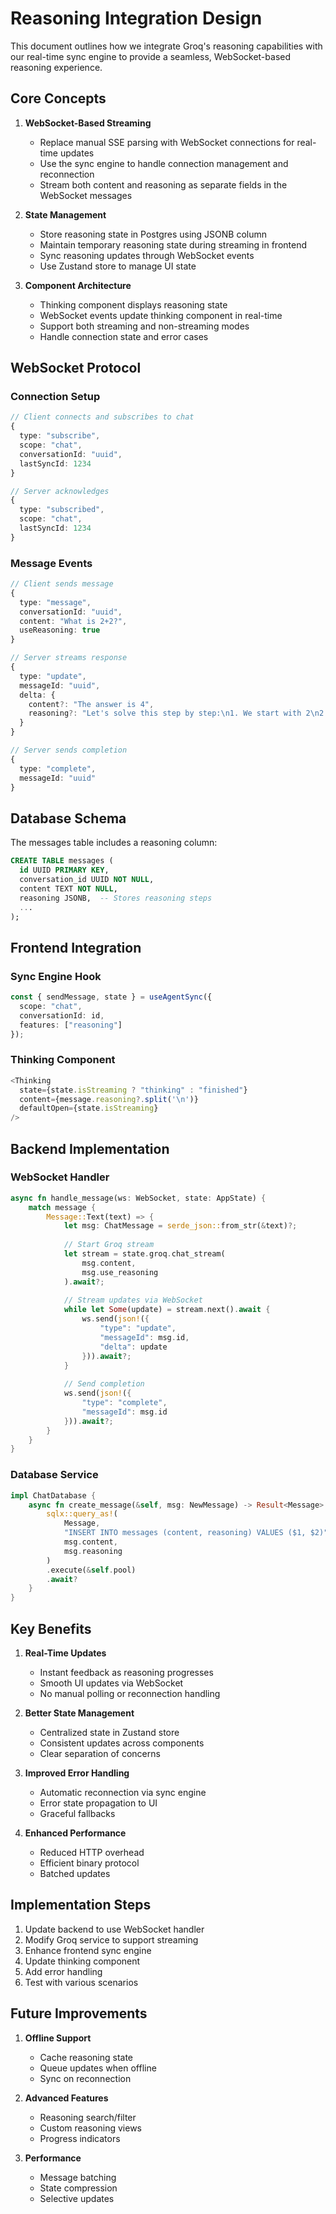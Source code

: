 # Reasoning Integration Design

This document outlines how we integrate Groq's reasoning capabilities with our real-time sync engine to provide a seamless, WebSocket-based reasoning experience.

## Core Concepts

1. **WebSocket-Based Streaming**
   - Replace manual SSE parsing with WebSocket connections for real-time updates
   - Use the sync engine to handle connection management and reconnection
   - Stream both content and reasoning as separate fields in the WebSocket messages

2. **State Management**
   - Store reasoning state in Postgres using JSONB column
   - Maintain temporary reasoning state during streaming in frontend
   - Sync reasoning updates through WebSocket events
   - Use Zustand store to manage UI state

3. **Component Architecture**
   - Thinking component displays reasoning state
   - WebSocket events update thinking component in real-time
   - Support both streaming and non-streaming modes
   - Handle connection state and error cases

## WebSocket Protocol

### Connection Setup
```typescript
// Client connects and subscribes to chat
{
  type: "subscribe",
  scope: "chat",
  conversationId: "uuid",
  lastSyncId: 1234
}

// Server acknowledges
{
  type: "subscribed",
  scope: "chat", 
  lastSyncId: 1234
}
```

### Message Events
```typescript
// Client sends message
{
  type: "message",
  conversationId: "uuid",
  content: "What is 2+2?",
  useReasoning: true
}

// Server streams response
{
  type: "update",
  messageId: "uuid",
  delta: {
    content?: "The answer is 4",
    reasoning?: "Let's solve this step by step:\n1. We start with 2\n2. Adding another 2"
  }
}

// Server sends completion
{
  type: "complete",
  messageId: "uuid"
}
```

## Database Schema

The messages table includes a reasoning column:
```sql
CREATE TABLE messages (
  id UUID PRIMARY KEY,
  conversation_id UUID NOT NULL,
  content TEXT NOT NULL,
  reasoning JSONB,  -- Stores reasoning steps
  ...
);
```

## Frontend Integration

### Sync Engine Hook
```typescript
const { sendMessage, state } = useAgentSync({
  scope: "chat",
  conversationId: id,
  features: ["reasoning"] 
});
```

### Thinking Component
```typescript
<Thinking
  state={state.isStreaming ? "thinking" : "finished"}
  content={message.reasoning?.split('\n')}
  defaultOpen={state.isStreaming}
/>
```

## Backend Implementation

### WebSocket Handler
```rust
async fn handle_message(ws: WebSocket, state: AppState) {
    match message {
        Message::Text(text) => {
            let msg: ChatMessage = serde_json::from_str(&text)?;
            
            // Start Groq stream
            let stream = state.groq.chat_stream(
                msg.content,
                msg.use_reasoning
            ).await?;
            
            // Stream updates via WebSocket
            while let Some(update) = stream.next().await {
                ws.send(json!({
                    "type": "update",
                    "messageId": msg.id,
                    "delta": update
                })).await?;
            }
            
            // Send completion
            ws.send(json!({
                "type": "complete",
                "messageId": msg.id
            })).await?;
        }
    }
}
```

### Database Service
```rust
impl ChatDatabase {
    async fn create_message(&self, msg: NewMessage) -> Result<Message> {
        sqlx::query_as!(
            Message,
            "INSERT INTO messages (content, reasoning) VALUES ($1, $2)",
            msg.content,
            msg.reasoning
        )
        .execute(&self.pool)
        .await?
    }
}
```

## Key Benefits

1. **Real-Time Updates**
   - Instant feedback as reasoning progresses
   - Smooth UI updates via WebSocket
   - No manual polling or reconnection handling

2. **Better State Management** 
   - Centralized state in Zustand store
   - Consistent updates across components
   - Clear separation of concerns

3. **Improved Error Handling**
   - Automatic reconnection via sync engine
   - Error state propagation to UI
   - Graceful fallbacks

4. **Enhanced Performance**
   - Reduced HTTP overhead
   - Efficient binary protocol
   - Batched updates

## Implementation Steps

1. Update backend to use WebSocket handler
2. Modify Groq service to support streaming
3. Enhance frontend sync engine
4. Update thinking component
5. Add error handling
6. Test with various scenarios

## Future Improvements

1. **Offline Support**
   - Cache reasoning state
   - Queue updates when offline
   - Sync on reconnection

2. **Advanced Features**
   - Reasoning search/filter
   - Custom reasoning views
   - Progress indicators

3. **Performance**
   - Message batching
   - State compression
   - Selective updates